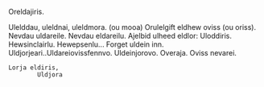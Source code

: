 Oreldajiris.

Ulelddau, uleldnai, uleldmora. (ou mooa)
Orulelgift eldhew oviss (ou oriss). Nevdau uldareile.
Nevdau eldareilu. Ajelbid ulheed eldlor: Uloddiris.
Hewsinclairlu. Hewepsenlu... Forget uldein inn.
Uldjorjeari..Uldareiovissfennvo. Uldeinjorovo.
Overaja. Oviss nevarei.

    Lorja eldiris,
            Uldjora
